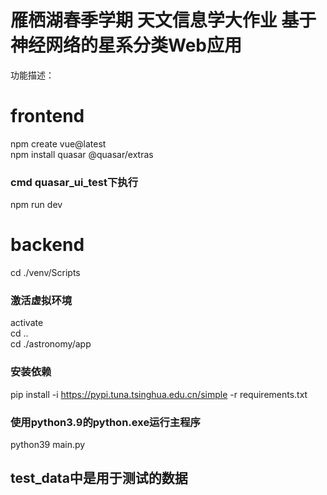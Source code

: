 # 雁栖湖春季学期 天文信息学大作业 基于神经网络的星系分类Web应用
功能描述：
# frontend

npm create vue@latest  
npm install quasar @quasar/extras 

### cmd quasar_ui_test下执行

npm run dev

# backend

cd ./venv/Scripts  

### 激活虚拟环境

activate  
cd ..  
cd ./astronomy/app  

### 安装依赖

pip install -i https://pypi.tuna.tsinghua.edu.cn/simple -r requirements.txt

### 使用python3.9的python.exe运行主程序

python39 main.py



## test_data中是用于测试的数据
